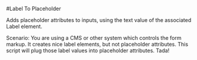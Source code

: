 #Label To Placeholder

Adds placeholder attributes to inputs, using the text value of the associated Label element.

Scenario:
You are using a CMS or other system which controls the form markup. It creates nice label elements, but not placeholder attributes. This script will plug those label values into placeholder attributes. Tada!
